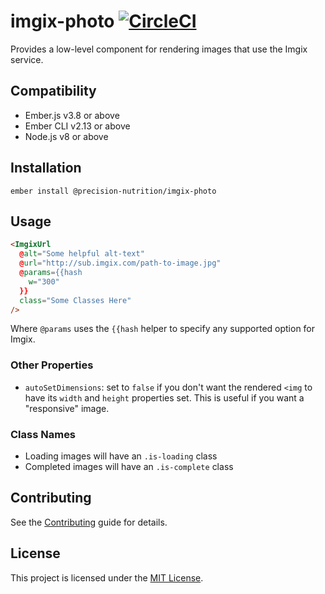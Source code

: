 imgix-photo [![CircleCI](https://circleci.com/gh/PrecisionNutrition/imgix-photo.svg?style=svg)](https://circleci.com/gh/PrecisionNutrition/imgix-photo)
==============================================================================

Provides a low-level component for rendering images that use the Imgix service.

Compatibility
------------------------------------------------------------------------------

* Ember.js v3.8 or above
* Ember CLI v2.13 or above
* Node.js v8 or above

Installation
------------------------------------------------------------------------------

```
ember install @precision-nutrition/imgix-photo
```


Usage
------------------------------------------------------------------------------

```html
<ImgixUrl
  @alt="Some helpful alt-text"
  @url="http://sub.imgix.com/path-to-image.jpg"
  @params={{hash
    w="300"
  }}
  class="Some Classes Here"
/>
```

Where `@params` uses the `{{hash` helper to specify any supported option for
Imgix.

### Other Properties

* `autoSetDimensions`: set to `false` if you don't want the rendered `<img` to
  have its `width` and `height` properties set. This is useful if you want a
  "responsive" image.

### Class Names

* Loading images will have an `.is-loading` class
* Completed images will have an `.is-complete` class

Contributing
------------------------------------------------------------------------------

See the [Contributing](CONTRIBUTING.md) guide for details.


License
------------------------------------------------------------------------------

This project is licensed under the [MIT License](LICENSE.md).
